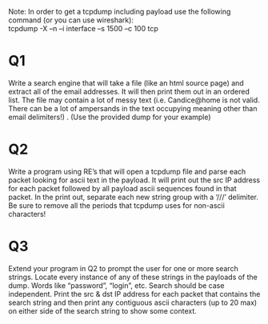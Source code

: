 Note: In order to get a tcpdump including payload use the following command (or you
can use wireshark):  
tcpdump -X –n –i interface –s 1500 –c 100 tcp  
# Q1  
Write a search engine that will take a file (like an html source page) and extract all of
the email addresses. It will then print them out in an ordered list. The file may
contain a lot of messy text (i.e. Candice@home is not valid. There can be a lot of
ampersands in the text occupying meaning other than email delimiters!) . (Use the
provided dump for your example)  
# Q2  
Write a program using RE’s that will open a tcpdump file and parse each packet looking
for ascii text in the payload. It will print out the src IP address for each packet followed
by all payload ascii sequences found in that packet. In the print out, separate each new
string group with a ‘///’ delimiter. Be sure to remove all the periods that tcpdump uses
for non-ascii characters!  
# Q3  
Extend your program in Q2 to prompt the user for one or more search strings. Locate
every instance of any of these strings in the payloads of the dump. Words like
“password”, “login”, etc. Search should be case independent. Print the src & dst IP
address for each packet that contains the search string and then print any contiguous
ascii characters (up to 20 max) on either side of the search string to show some
context.
